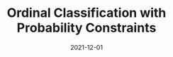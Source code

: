 ---
title: "Ordinal Classification with Probability Constraints"
collection: publications
permalink: /publications/2021-12-01-ordinal
date: 2021-12-01
venue: 'Work in Progress'
authors: Harvey Barnhard
papercode: 'https://github.com/harveybarnhard/rankconf'
---